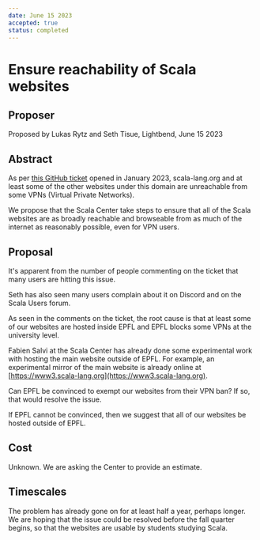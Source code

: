 ```yaml
---
date: June 15 2023
accepted: true
status: completed
---
```


# Ensure reachability of Scala websites

## Proposer

Proposed by Lukas Rytz and Seth Tisue, Lightbend, June 15 2023

## Abstract

As per [this GitHub ticket](https://github.com/scala/scala-lang/issues/1456) opened in January 2023, scala-lang.org and at least some of the other websites under this domain are unreachable from some VPNs (Virtual Private Networks).

We propose that the Scala Center take steps to ensure that all of the Scala websites are as broadly reachable and browseable from as much of the internet as reasonably possible, even for VPN users.

## Proposal

It's apparent from the number of people commenting on the ticket that many users are hitting this issue.

Seth has also seen many users complain about it on Discord and on the Scala Users forum.

As seen in the comments on the ticket, the root cause is that at least some of our websites are hosted inside EPFL and EPFL blocks some VPNs at the university level.

Fabien Salvi at the Scala Center has already done some experimental work with hosting the main website outside of EPFL. For example, an experimental mirror of the main website is already online at [https://www3.scala-lang.org](https://www3.scala-lang.org).

Can EPFL be convinced to exempt our websites from their VPN ban? If so, that would resolve the issue.

If EPFL cannot be convinced, then we suggest that all of our websites be hosted outside of EPFL.

## Cost

Unknown. We are asking the Center to provide an estimate.

## Timescales

The problem has already gone on for at least half a year, perhaps longer. We are hoping that the issue could be resolved before the fall quarter begins, so that the websites are usable by students studying Scala.
